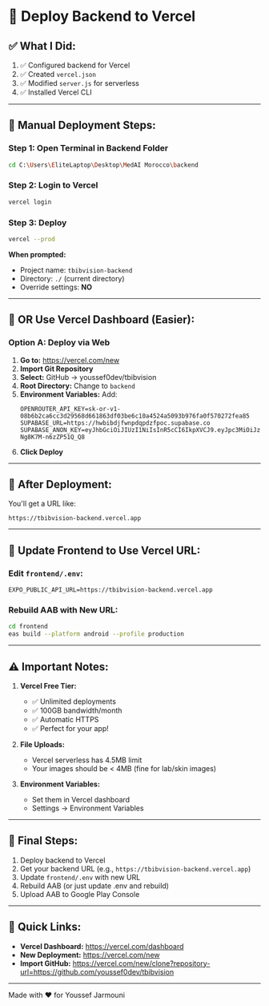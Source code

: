 # 🚀 Deploy Backend to Vercel

## ✅ What I Did:

1. ✅ Configured backend for Vercel
2. ✅ Created `vercel.json`
3. ✅ Modified `server.js` for serverless
4. ✅ Installed Vercel CLI

---

## 📝 Manual Deployment Steps:

### Step 1: Open Terminal in Backend Folder

```bash
cd C:\Users\EliteLaptop\Desktop\MedAI Morocco\backend
```

### Step 2: Login to Vercel

```bash
vercel login
```

### Step 3: Deploy

```bash
vercel --prod
```

**When prompted:**
- Project name: `tbibvision-backend`
- Directory: `./` (current directory)
- Override settings: **NO**

---

## 🎯 OR Use Vercel Dashboard (Easier):

### Option A: Deploy via Web

1. **Go to:** https://vercel.com/new
2. **Import Git Repository**
3. **Select:** GitHub → youssef0dev/tbibvision
4. **Root Directory:** Change to `backend`
5. **Environment Variables:** Add:
   ```
   OPENROUTER_API_KEY=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
   SUPABASE_URL=https://hwbibdjfwnpdqpdzfpoc.supabase.co
   SUPABASE_ANON_KEY=eyJhbGciOiJIUzI1NiIsInR5cCI6IkpXVCJ9.eyJpc3MiOiJzdXBhYmFzZSIsInJlZiI6Imh3YmliZGpmd25wZHFwZHpmcG9jIiwicm9sZSI6ImFub24iLCJpYXQiOjE3MzY4NzMyMzUsImV4cCI6MjA1MjQ0OTIzNX0.7tjKKWiAcBr4yoI9vEKzk_kp-Ng8K7M-n6zZP51Q_Q8
   ```
6. **Click Deploy**

---

## 📍 After Deployment:

You'll get a URL like:
```
https://tbibvision-backend.vercel.app
```

---

## 🔧 Update Frontend to Use Vercel URL:

### Edit `frontend/.env`:

```env
EXPO_PUBLIC_API_URL=https://tbibvision-backend.vercel.app
```

### Rebuild AAB with New URL:

```bash
cd frontend
eas build --platform android --profile production
```

---

## ⚠️ Important Notes:

1. **Vercel Free Tier:**
   - ✅ Unlimited deployments
   - ✅ 100GB bandwidth/month
   - ✅ Automatic HTTPS
   - ✅ Perfect for your app!

2. **File Uploads:**
   - Vercel serverless has 4.5MB limit
   - Your images should be < 4MB (fine for lab/skin images)

3. **Environment Variables:**
   - Set them in Vercel dashboard
   - Settings → Environment Variables

---

## 🎉 Final Steps:

1. Deploy backend to Vercel
2. Get your backend URL (e.g., `https://tbibvision-backend.vercel.app`)
3. Update `frontend/.env` with new URL
4. Rebuild AAB (or just update .env and rebuild)
5. Upload AAB to Google Play Console

---

## 🔗 Quick Links:

- **Vercel Dashboard:** https://vercel.com/dashboard
- **New Deployment:** https://vercel.com/new
- **Import GitHub:** https://vercel.com/new/clone?repository-url=https://github.com/youssef0dev/tbibvision

---

Made with ❤️ for Youssef Jarmouni

